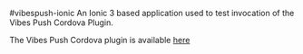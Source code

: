 #vibespush-ionic
An Ionic 3 based application used to test invocation of the Vibes Push Cordova Plugin.

The Vibes Push Cordova plugin is available [here](https://github.com/VibesDev/push-sdk-cordova-android)